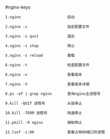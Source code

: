 #nginx-keys

	1.nginx                     启动
	
	2.nginx -c                  指定配置文件
	
	3.nginx -s quit             退出
	
	4.nginx -s stop             停止
	
	5.nginx -s reload           重载
	
	6.nginx -t                  检查配置文件
	
	6.nginx -v                  查看版本
	
	7.nginx -V                  查看版本详细
	
	8.ps -ef | grep nginx       查询nginx主进程号
	
	9.kill -QUIT 进程号          从容停止
	
	10.kill -TERM 进程号         快速停止
	
	11.pkill -9 nginx           强制停止
	
	12.lsof -i:80				查看占用80端口的进程
